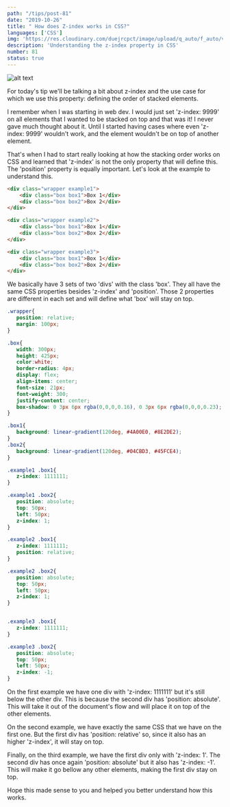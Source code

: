 ```yaml
---
path: "/tips/post-81"
date: "2019-10-26"
title: " How does Z-index works in CSS?"
languages: ['CSS']
img: 'https://res.cloudinary.com/duejrcpct/image/upload/q_auto/f_auto/v1587033102/tips/81-1_odpwza.png'
description: 'Understanding the z-index property in CSS'
number: 81
status: true
---
```


![alt text](https://res.cloudinary.com/duejrcpct/image/upload/q_auto/f_auto/v1587033101/tips/81-fr_jpuyyc.png "CSS z-index")

For today's tip we'll be talking a bit about z-index and the use case for which we use this property: defining the order of stacked elements.

I remember when I was starting in web dev. I would just set 'z-index: 9999' on all elements that I wanted to be stacked on top and that was it! I never gave much thought about it. Until I started having cases where even 'z-index: 9999' wouldn't work, and the element wouldn't be on top of another element.

That's when I had to start really looking at how the stacking order works on CSS and learned that 'z-index' is not the only property that will define this. The 'position' property is equally important. Let's look at the example to understand this.

```html
<div class="wrapper example1">
    <div class="box box1">Box 1</div>
    <div class="box box2">Box 2</div>
</div>

<div class="wrapper example2">
    <div class="box box1">Box 1</div>
    <div class="box box2">Box 2</div>
</div>

<div class="wrapper example3">
    <div class="box box1">Box 1</div>
    <div class="box box2">Box 2</div>
</div>
 ```

We basically have 3 sets of two 'divs' with the class 'box'. They all have the same CSS properties besides 'z-index' and 'position'. Those 2 properties are different in each set and will define what 'box' will stay on top.

 ```css
.wrapper{
    position: relative;
    margin: 100px;
}

.box{
    width: 300px;
    height: 425px;
    color:white;
    border-radius: 4px;
    display: flex;
    align-items: center;
    font-size: 21px;
    font-weight: 300;
    justify-content: center;
    box-shadow: 0 3px 6px rgba(0,0,0,0.16), 0 3px 6px rgba(0,0,0,0.23);
}

.box1{
    background: linear-gradient(120deg, #4A00E0, #8E2DE2);
}
.box2{
    background: linear-gradient(120deg, #04CBD3, #45FCE4);
}

.example1 .box1{
    z-index: 1111111;
}

.example1 .box2{
    position: absolute;
    top: 50px;
    left: 50px;
    z-index: 1;
}

.example2 .box1{
    z-index: 1111111;
    position: relative;
}

.example2 .box2{
    position: absolute;
    top: 50px;
    left: 50px;
    z-index: 1;
}


.example3 .box1{
    z-index: 1111111;
}

.example3 .box2{
    position: absolute;
    top: 50px;
    left: 50px;
    z-index: -1;
}
 ```

On the first example we have one div with 'z-index: 1111111' but it's still below the other div. This is because the second div has 'position: absolute'. This will take it out of the document's flow and will place it on top of the other elements.

On the second example, we have exactly the same CSS that we have on the first one. But the first div has 'position: relative' so, since it also has an higher 'z-index', it will stay on top.

Finally, on the third example, we have the first div only with 'z-index: 1'. The second div has once again 'position: absolute' but it also has 'z-index: -1'. This will make it go bellow any other elements, making the first div stay on top.

Hope this made sense to you and helped you better understand how this works.
